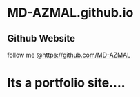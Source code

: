 # MD-AZMAL.github.io
## Github Website 
follow me @https://github.com/MD-AZMAL
# Its a portfolio site.... 
